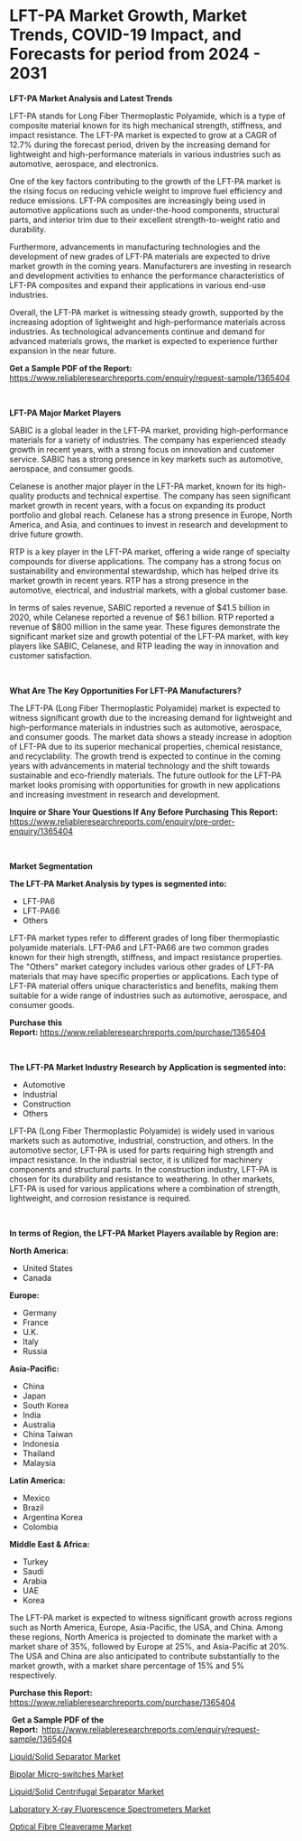 <p><h1>LFT-PA Market Growth, Market Trends, COVID-19 Impact, and Forecasts for period from 2024 - 2031</h1></p><p><strong>LFT-PA Market Analysis and Latest Trends</strong></p>
<p><p>LFT-PA stands for Long Fiber Thermoplastic Polyamide, which is a type of composite material known for its high mechanical strength, stiffness, and impact resistance. The LFT-PA market is expected to grow at a CAGR of 12.7% during the forecast period, driven by the increasing demand for lightweight and high-performance materials in various industries such as automotive, aerospace, and electronics.</p><p>One of the key factors contributing to the growth of the LFT-PA market is the rising focus on reducing vehicle weight to improve fuel efficiency and reduce emissions. LFT-PA composites are increasingly being used in automotive applications such as under-the-hood components, structural parts, and interior trim due to their excellent strength-to-weight ratio and durability.</p><p>Furthermore, advancements in manufacturing technologies and the development of new grades of LFT-PA materials are expected to drive market growth in the coming years. Manufacturers are investing in research and development activities to enhance the performance characteristics of LFT-PA composites and expand their applications in various end-use industries.</p><p>Overall, the LFT-PA market is witnessing steady growth, supported by the increasing adoption of lightweight and high-performance materials across industries. As technological advancements continue and demand for advanced materials grows, the market is expected to experience further expansion in the near future.</p></p>
<p><strong>Get a Sample PDF of the Report:&nbsp;</strong> <a href="https://www.reliableresearchreports.com/enquiry/request-sample/1365404">https://www.reliableresearchreports.com/enquiry/request-sample/1365404</a></p>
<p>&nbsp;</p>
<p><strong>LFT-PA Major Market Players</strong></p>
<p><p>SABIC is a global leader in the LFT-PA market, providing high-performance materials for a variety of industries. The company has experienced steady growth in recent years, with a strong focus on innovation and customer service. SABIC has a strong presence in key markets such as automotive, aerospace, and consumer goods.</p><p>Celanese is another major player in the LFT-PA market, known for its high-quality products and technical expertise. The company has seen significant market growth in recent years, with a focus on expanding its product portfolio and global reach. Celanese has a strong presence in Europe, North America, and Asia, and continues to invest in research and development to drive future growth.</p><p>RTP is a key player in the LFT-PA market, offering a wide range of specialty compounds for diverse applications. The company has a strong focus on sustainability and environmental stewardship, which has helped drive its market growth in recent years. RTP has a strong presence in the automotive, electrical, and industrial markets, with a global customer base.</p><p>In terms of sales revenue, SABIC reported a revenue of $41.5 billion in 2020, while Celanese reported a revenue of $6.1 billion. RTP reported a revenue of $800 million in the same year. These figures demonstrate the significant market size and growth potential of the LFT-PA market, with key players like SABIC, Celanese, and RTP leading the way in innovation and customer satisfaction.</p></p>
<p>&nbsp;</p>
<p><strong>What Are The Key Opportunities For LFT-PA Manufacturers?</strong></p>
<p><p>The LFT-PA (Long Fiber Thermoplastic Polyamide) market is expected to witness significant growth due to the increasing demand for lightweight and high-performance materials in industries such as automotive, aerospace, and consumer goods. The market data shows a steady increase in adoption of LFT-PA due to its superior mechanical properties, chemical resistance, and recyclability. The growth trend is expected to continue in the coming years with advancements in material technology and the shift towards sustainable and eco-friendly materials. The future outlook for the LFT-PA market looks promising with opportunities for growth in new applications and increasing investment in research and development.</p></p>
<p><strong>Inquire or Share Your Questions If Any Before Purchasing This Report:</strong> <a href="https://www.reliableresearchreports.com/enquiry/pre-order-enquiry/1365404">https://www.reliableresearchreports.com/enquiry/pre-order-enquiry/1365404</a></p>
<p>&nbsp;</p>
<p><strong>Market Segmentation</strong></p>
<p><strong>The LFT-PA Market Analysis by types is segmented into:</strong></p>
<p><ul><li>LFT-PA6</li><li>LFT-PA66</li><li>Others</li></ul></p>
<p><p>LFT-PA market types refer to different grades of long fiber thermoplastic polyamide materials. LFT-PA6 and LFT-PA66 are two common grades known for their high strength, stiffness, and impact resistance properties. The "Others" market category includes various other grades of LFT-PA materials that may have specific properties or applications. Each type of LFT-PA material offers unique characteristics and benefits, making them suitable for a wide range of industries such as automotive, aerospace, and consumer goods.</p></p>
<p><strong>Purchase this Report:&nbsp;</strong><a href="https://www.reliableresearchreports.com/purchase/1365404">https://www.reliableresearchreports.com/purchase/1365404</a></p>
<p>&nbsp;</p>
<p><strong>The LFT-PA Market Industry Research by Application is segmented into:</strong></p>
<p><ul><li>Automotive</li><li>Industrial</li><li>Construction</li><li>Others</li></ul></p>
<p><p>LFT-PA (Long Fiber Thermoplastic Polyamide) is widely used in various markets such as automotive, industrial, construction, and others. In the automotive sector, LFT-PA is used for parts requiring high strength and impact resistance. In the industrial sector, it is utilized for machinery components and structural parts. In the construction industry, LFT-PA is chosen for its durability and resistance to weathering. In other markets, LFT-PA is used for various applications where a combination of strength, lightweight, and corrosion resistance is required.</p></p>
<p>&nbsp;</p>
<p><strong>In terms of Region, the LFT-PA Market Players available by Region are:</strong></p>
<p>
    <p> <strong> North America: </strong>
        <ul>
            <li>United States</li>
            <li>Canada</li>
        </ul>
        </p> 
    <p> <strong> Europe: </strong>
        <ul>
            <li>Germany</li>
            <li>France</li>
            <li>U.K.</li>
            <li>Italy</li>
            <li>Russia</li>
        </ul>
        </p> 
    <p> <strong> Asia-Pacific: </strong>
        <ul>
            <li>China</li>
            <li>Japan</li>
            <li>South Korea</li>
            <li>India</li>
            <li>Australia</li>
            <li>China Taiwan</li>
            <li>Indonesia</li>
            <li>Thailand</li>
            <li>Malaysia</li>
        </ul>
        </p> 
    <p> <strong> Latin America: </strong>
        <ul>
            <li>Mexico</li>
            <li>Brazil</li>
            <li>Argentina Korea</li>
            <li>Colombia</li>
        </ul>
        </p> 
    <p> <strong> Middle East & Africa: </strong>
        <ul>
            <li>Turkey</li>
            <li>Saudi</li>
            <li>Arabia</li>
            <li>UAE</li>
            <li>Korea</li>
        </ul>
    </p>
    </p>
<p><p>The LFT-PA market is expected to witness significant growth across regions such as North America, Europe, Asia-Pacific, the USA, and China. Among these regions, North America is projected to dominate the market with a market share of 35%, followed by Europe at 25%, and Asia-Pacific at 20%. The USA and China are also anticipated to contribute substantially to the market growth, with a market share percentage of 15% and 5% respectively.</p></p>
<p><strong>Purchase this Report: </strong><a href="https://www.reliableresearchreports.com/purchase/1365404">https://www.reliableresearchreports.com/purchase/1365404</a></p>
<p>&nbsp;<strong>Get a Sample PDF of the Report:&nbsp;&nbsp;</strong><a href="https://www.reliableresearchreports.com/enquiry/request-sample/1365404">https://www.reliableresearchreports.com/enquiry/request-sample/1365404</a></p>
<p><strong></strong></p>
<p><p><a href="https://medium.com/@emilyarnold76/liquid-solid-separator-market-exploring-market-share-market-trends-and-future-growth-d84e23f8b564">Liquid/Solid Separator Market</a></p><p><a href="https://medium.com/@shirleygreene26/bipolar-micro-switches-market-size-market-outlook-and-market-forecast-2024-to-2031-754f4fa4ffb1">Bipolar Micro-switches Market</a></p><p><a href="https://medium.com/@emilyarnold76/liquid-solid-centrifugal-separator-market-exploring-market-share-market-trends-and-future-growth-56cd94aa50c8">Liquid/Solid Centrifugal Separator Market</a></p><p><a href="https://medium.com/@shirleygreene26/decoding-laboratory-x-ray-fluorescence-spectrometers-market-metrics-market-share-trends-and-707bf07c9419">Laboratory X-ray Fluorescence Spectrometers Market</a></p><p><a href="https://medium.com/@emilyarnold76/optical-fibre-cleaverame-market-analysis-its-cagr-market-segmentation-and-global-industry-c8ff668663df">Optical Fibre Cleaverame Market</a></p></p>